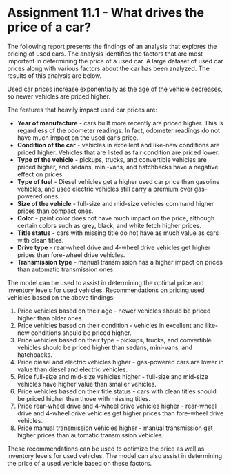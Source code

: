 # Assignment 11.1 - What drives the price of a car?

The following report presents the findings of an analysis that explores the pricing of used cars. The analysis identifies the factors that are most important in determining the price of a used car. A large dataset of used car prices along with various factors about the car has been analyzed. The results of this analysis are below.

Used car prices increase exponentially as the age of the vehicle decreases, so newer vehicles are priced higher.

The features that heavily impact used car prices are:

- **Year of manufacture** - cars built more recently are priced higher. This is regardless of the odometer readings. In fact, odometer readings do not have much impact on the used car’s price.
- **Condition of the car** - vehicles in excellent and like-new conditions are priced higher. Vehicles that are listed as fair condition are priced lower.
- **Type of the vehicle** - pickups, trucks, and convertible vehicles are priced higher, and sedans, mini-vans, and hatchbacks have a negative effect on prices.
- **Type of fuel** - Diesel vehicles get a higher used car price than gasoline vehicles, and used electric vehicles still carry a premium over gas-powered ones.
- **Size of the vehicle** - full-size and mid-size vehicles command higher prices than compact ones.
- **Color** - paint color does not have much impact on the price, although certain colors such as grey, black, and white fetch higher prices.
- **Title status** - cars with missing title do not have as much value as cars with clean titles.
- **Drive type** - rear-wheel drive and 4-wheel drive vehicles get higher prices than fore-wheel drive vehicles.
- **Transmission type** - manual transmission has a higher impact on prices than automatic transmission ones.

The model can be used to assist in determining the optimal price and inventory levels for used vehicles. Recommendations on pricing used vehicles based on the above findings:

1. Price vehicles based on their age - newer vehicles should be priced higher than older ones.
2. Price vehicles based on their condition - vehicles in excellent and like-new conditions should be priced higher.
3. Price vehicles based on their type - pickups, trucks, and convertible vehicles should be priced higher than sedans, mini-vans, and hatchbacks.
4. Price diesel and electric vehicles higher - gas-powered cars are lower in value than diesel and electric vehicles.
5. Price full-size and mid-size vehicles higher - full-size and mid-size vehicles have higher value than smaller vehicles.
6. Price vehicles based on their title status - cars with clean titles should be priced higher than those with missing titles.
7. Price rear-wheel drive and 4-wheel drive vehicles higher - rear-wheel drive and 4-wheel drive vehicles get higher prices than fore-wheel drive vehicles.
8. Price manual transmission vehicles higher - manual transmission get higher prices than automatic transmission vehicles.

These recommendations can be used to optimize the price as well as inventory levels for used vehicles. The model can also assist in determining the price of a used vehicle based on these factors.
